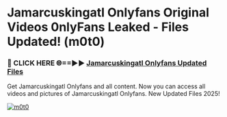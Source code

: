 # Jamarcuskingatl Onlyfans Original Videos 0nlyFans Leaked - Files Updated! (m0t0)

<h3>🔴 CLICK HERE 🌐==►► <a href="https://tinyurl.com/2m67pmp6" rel="nofollow">Jamarcuskingatl Onlyfans Updated Files</a></h3>

Get Jamarcuskingatl Onlyfans and all content. Now you can access all videos and pictures of Jamarcuskingatl Onlyfans. New Updated Files 2025!

[![m0t0](https://i.imgur.com/H4QAA4z.gif)](https://tinyurl.com/2m67pmp6)